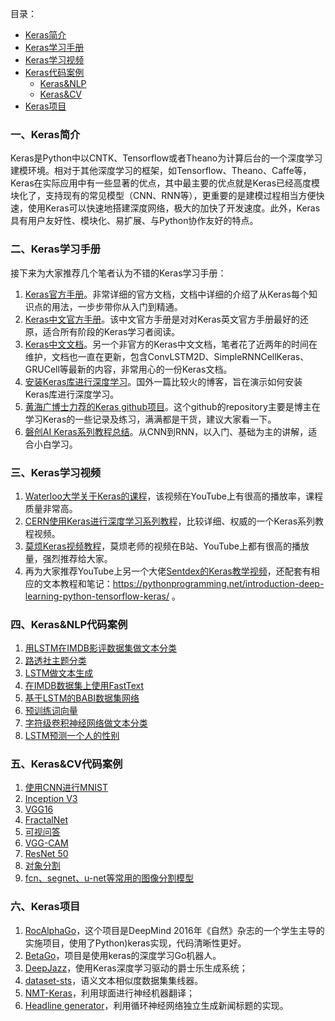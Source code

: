 目录：
- [Keras简介](#一-Keras简介)
- [Keras学习手册](#二-Keras学习手册)
- [Keras学习视频](#三-Keras学习视频)
- [Keras代码案例](#四-Keras&NLP代码案例)
    - [Keras&NLP](#四-Keras&NLP代码案例)
    - [Keras&CV](#五-Keras&CV代码案例)
- [Keras项目](#六、Keras项目)

### 一、Keras简介

Keras是Python中以CNTK、Tensorflow或者Theano为计算后台的一个深度学习建模环境。相对于其他深度学习的框架，如Tensorflow、Theano、Caffe等，Keras在实际应用中有一些显著的优点，其中最主要的优点就是Keras已经高度模块化了，支持现有的常见模型（CNN、RNN等），更重要的是建模过程相当方便快速，使用Keras可以快速地搭建深度网络，极大的加快了开发速度。此外，Keras具有用户友好性、模块化、易扩展、与Python协作友好的特点。

### 二、Keras学习手册

接下来为大家推荐几个笔者认为不错的Keras学习手册：

1. [Keras官方手册](https://keras.io/)。非常详细的官方文档，文档中详细的介绍了从Keras每个知识点的用法，一步步带你从入门到精通。
2. [Keras中文官方手册](https://keras.io/zh/)。该中文官方手册是对对Keras英文官方手册最好的还原，适合所有阶段的Keras学习者阅读。
3. [Keras中文文档](https://keras-cn.readthedocs.io/en/latest/)。另一个非官方的Keras中文文档，笔者花了近两年的时间在维护，文档也一直在更新，包含ConvLSTM2D、SimpleRNNCellKeras、GRUCell等最新的内容，非常用心的一份Keras文档。
4. [安装Keras库进行深度学习](http://www.pyimagesearch.com/2016/07/18/installing-keras-for-deep-learning/)。国外一篇比较火的博客，旨在演示如何安装Keras库进行深度学习。
5. [黄海广博士力荐的Keras github项目](https://github.com/erhwenkuo/deep-learning-with-keras-notebooks)。这个github的repository主要是博主在学习Keras的一些记录及练习，满满都是干货，建议大家看一下。
6. [磐创AI Keras系列教程总结](http://www.tensorflownews.com/series/keras-tutorial/)。从CNN到RNN，以入门、基础为主的讲解，适合小白学习。

### 三、Keras学习视频

1. [Waterloo大学关于Keras的课程](https://www.youtube.com/watch?v=Tp3SaRbql4k)，该视频在YouTube上有很高的播放率，课程质量非常高。
2. [CERN使用Keras进行深度学习系列教程](http://cds.cern.ch/record/2157570?ln=en)，比较详细、权威的一个Keras系列教程视频。
3. [莫烦Keras视频教程](https://www.bilibili.com/video/av16910214/)，莫烦老师的视频在B站、YouTube上都有很高的播放量，强烈推荐给大家。
4. 再为大家推荐YouTube上另一个大佬[Sentdex的Keras教学视频](https://www.youtube.com/watch?v=wQ8BIBpya2k)，还配套有相应的文本教程和笔记：https://pythonprogramming.net/introduction-deep-learning-python-tensorflow-keras/ 。

### 四、Keras&NLP代码案例

1. [用LSTM在IMDB影评数据集做文本分类](https://github.com/fchollet/keras/blob/master/examples/imdb_lstm.py)
2. [路透社主题分类](https://github.com/fchollet/keras/blob/master/examples/reuters_mlp.py)
3. [LSTM做文本生成](https://github.com/fchollet/keras/blob/master/examples/lstm_text_generation.py)
4. [在IMDB数据集上使用FastText](https://github.com/fchollet/keras/blob/master/examples/imdb_fasttext.py)
5. [基于LSTM的BABI数据集网络](https://github.com/keras-team/keras/blob/master/examples/reuters_mlp.py)
6. [预训练词向量](https://github.com/keras-team/keras/blob/master/examples/pretrained_word_embeddings.py)
7. [字符级卷积神经网络做文本分类](https://github.com/johnb30/py_crepe)
8. [LSTM预测一个人的性别](https://github.com/divamgupta/lstm-gender-predictor)

### 五、Keras&CV代码案例

1. [使用CNN进行MNIST](https://github.com/fchollet/keras/blob/master/examples/mnist_cnn.py)
2. [Inception V3](https://github.com/fchollet/keras/blob/master/examples/inception_v3.py)
3. [VGG16](https://gist.github.com/baraldilorenzo/07d7802847aaad0a35d3	)
4. [FractalNet](https://github.com/snf/keras-fractalnet)
5. [可视问答](https://github.com/avisingh599/visual-qa)
6. [VGG-CAM](https://github.com/tdeboissiere/VGG16CAM-keras)
7. [ResNet 50](https://github.com/keras-team/keras/pull/3266/files)
8. [对象分割](https://github.com/abbypa/NNProject_DeepMask)
9. [fcn、segnet、u-net等常用的图像分割模型](https://github.com/divamgupta/image-segmentation-keras)

### 六、Keras项目
1. [RocAlphaGo](https://github.com/Rochester-NRT/RocAlphaG)，这个项目是DeepMind 2016年《自然》杂志的一个学生主导的实施项目，使用了Python)keras实现，代码清晰性更好。
2. [BetaGo](https://github.com/maxpumperla/betago)，项目是使用keras的深度学习Go机器人。
3. [DeepJazz](https://github.com/jisungk/deepjazz)，使用Keras深度学习驱动的爵士乐生成系统；
4. [dataset-sts](https://github.com/brmson/dataset-sts)，语义文本相似度数据集集线器。
5. [NMT-Keras](https://github.com/lvapeab/nmt-keras)，利用球面进行神经机器翻译；
6. [Headline generator](https://github.com/udibr/headlines)，利用循环神经网络独立生成新闻标题的实现。


